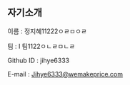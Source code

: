 자기소개
------------------
이름 : 정지혜11222ㅇㄹㅁㅇㄹ

팀 : I 팀1122ㅇㄴㄹㅁㄴㄹ

Github ID : jihye6333

E-mail : Jihye6333@wemakeprice.com
